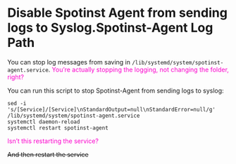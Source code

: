 <meta name="robots" content="noindex">

# Disable Spotinst Agent from sending logs to Syslog.Spotinst-Agent Log Path

You can stop log messages from saving in `/lib/systemd/system/spotinst-agent.service`. <font color="#FC01CC">You’re actually stopping the logging, not changing the folder, right?</font>

You can run this script to stop Spotinst-Agent from sending logs to syslog:

````
sed -i 's/[Service]/[Service]\nStandardOutput=null\nStandardError=null/g' /lib/systemd/system/spotinst-agent.service
systemctl daemon-reload
systemctl restart spotinst-agent
````
<font color="#FC01CC">Isn’t this restarting the service?</font>

~~And then restart the service~~
